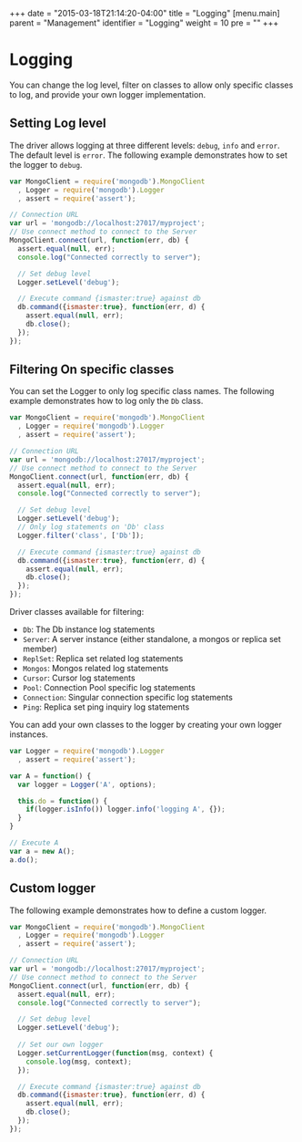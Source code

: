 +++
date = "2015-03-18T21:14:20-04:00"
title = "Logging"
[menu.main]
  parent = "Management"
  identifier = "Logging"
  weight = 10
  pre = "<i class='fa'></i>"
+++

# Logging

You can change the log level, filter on classes to allow only specific classes
to log, and provide your own logger implementation.

## Setting Log level
The driver allows logging at three different levels: `debug`,
`info` and `error`. The default level is `error`.
The following example demonstrates how to set the logger to `debug`.

```js
var MongoClient = require('mongodb').MongoClient
  , Logger = require('mongodb').Logger
  , assert = require('assert');

// Connection URL
var url = 'mongodb://localhost:27017/myproject';
// Use connect method to connect to the Server
MongoClient.connect(url, function(err, db) {
  assert.equal(null, err);
  console.log("Connected correctly to server");

  // Set debug level
  Logger.setLevel('debug');

  // Execute command {ismaster:true} against db
  db.command({ismaster:true}, function(err, d) {
    assert.equal(null, err);
    db.close();
  });
});
```

## Filtering On specific classes

You can set the Logger to only log specific class names. The following example
demonstrates how to log only the `Db` class.

```js
var MongoClient = require('mongodb').MongoClient
  , Logger = require('mongodb').Logger
  , assert = require('assert');

// Connection URL
var url = 'mongodb://localhost:27017/myproject';
// Use connect method to connect to the Server
MongoClient.connect(url, function(err, db) {
  assert.equal(null, err);
  console.log("Connected correctly to server");

  // Set debug level
  Logger.setLevel('debug');
  // Only log statements on 'Db' class
  Logger.filter('class', ['Db']);

  // Execute command {ismaster:true} against db
  db.command({ismaster:true}, function(err, d) {
    assert.equal(null, err);
    db.close();
  });
});
```

Driver classes available for filtering:

* `Db`: The Db instance log statements
* `Server`: A server instance (either standalone, a mongos or replica set member)
* `ReplSet`: Replica set related log statements
* `Mongos`: Mongos related log statements
* `Cursor`: Cursor log statements
* `Pool`: Connection Pool specific log statements
* `Connection`: Singular connection specific log statements
* `Ping`: Replica set ping inquiry log statements

You can add your own classes to the logger by creating your own logger instances. 

```js
var Logger = require('mongodb').Logger
  , assert = require('assert');

var A = function() {
  var logger = Logger('A', options);

  this.do = function() {
    if(logger.isInfo()) logger.info('logging A', {});
  }
}

// Execute A
var a = new A();
a.do();
```

## Custom logger

The following example demonstrates how to define a custom logger.

```js
var MongoClient = require('mongodb').MongoClient
  , Logger = require('mongodb').Logger
  , assert = require('assert');

// Connection URL
var url = 'mongodb://localhost:27017/myproject';
// Use connect method to connect to the Server
MongoClient.connect(url, function(err, db) {
  assert.equal(null, err);
  console.log("Connected correctly to server");

  // Set debug level
  Logger.setLevel('debug');
  
  // Set our own logger
  Logger.setCurrentLogger(function(msg, context) {
    console.log(msg, context);
  });

  // Execute command {ismaster:true} against db
  db.command({ismaster:true}, function(err, d) {
    assert.equal(null, err);
    db.close();
  });
});
```
